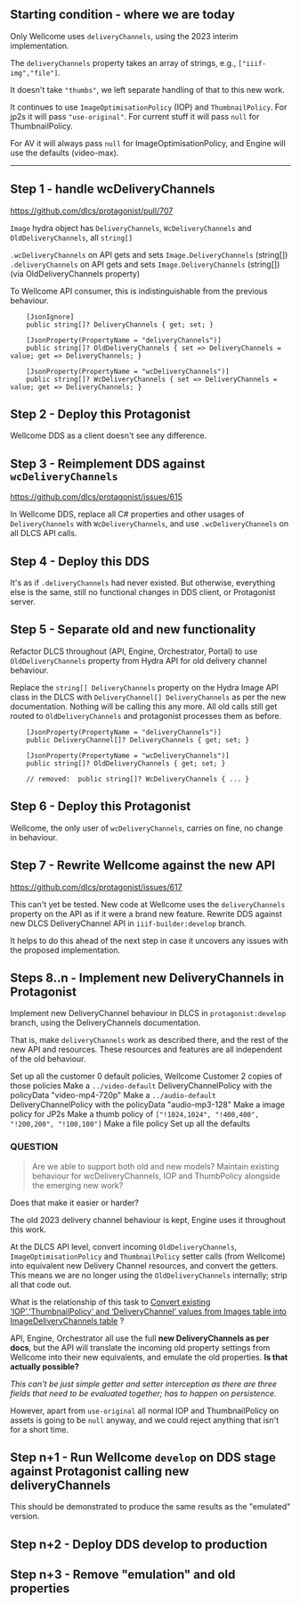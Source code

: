 ## Starting condition - where we are today

Only Wellcome uses `deliveryChannels`, using the 2023 interim implementation.

The `deliveryChannels` property takes an array of strings, e.g., `["iiif-img","file"]`.

It doesn't take `"thumbs"`, we left separate handling of that to this new work.

It continues to use `ImageOptimisationPolicy` (IOP) and `ThumbnailPolicy`. For jp2s it will pass `"use-original"`.
For current stuff it will pass `null` for ThumbnailPolicy.

For AV it will always pass `null` for ImageOptimisationPolicy, and Engine will use the defaults (video-max).

---


## Step 1 - handle wcDeliveryChannels

https://github.com/dlcs/protagonist/pull/707

`Image` hydra object has `DeliveryChannels`, `WcDeliveryChannels` and `OldDeliveryChannels`, all `string[]`

`.wcDeliveryChannels` on API gets and sets `Image.DeliveryChannels` (string[])
`.deliveryChannels`   on API gets and sets `Image.DeliveryChannels` (string[]) (via OldDeliveryChannels property)

To Wellcome API consumer, this is indistinguishable from the previous behaviour.

```
    [JsonIgnore]
    public string[]? DeliveryChannels { get; set; }

    [JsonProperty(PropertyName = "deliveryChannels")]
    public string[]? OldDeliveryChannels { set => DeliveryChannels = value; get => DeliveryChannels; }
    
    [JsonProperty(PropertyName = "wcDeliveryChannels")]
    public string[]? WcDeliveryChannels { set => DeliveryChannels = value; get => DeliveryChannels; }
```

## Step 2 - Deploy this Protagonist

Wellcome DDS as a client doesn't see any difference.


## Step 3 - Reimplement DDS against `wcDeliveryChannels`

https://github.com/dlcs/protagonist/issues/615

In Wellcome DDS, replace all C# properties and other usages of `DeliveryChannels` with `WcDeliveryChannels`, and use `.wcDeliveryChannels` on all DLCS API calls.


## Step 4 - Deploy this DDS

It's as if `.deliveryChannels` had never existed. But otherwise, everything else is the same, still no functional changes in DDS client, or Protagonist server.


## Step 5 - Separate old and new functionality 

Refactor DLCS throughout (API, Engine, Orchestrator, Portal) to use `OldDeliveryChannels` property from Hydra API for old delivery channel behaviour.

Replace the `string[] DeliveryChannels` property on the Hydra Image API class in the DLCS with `DeliveryChannel[] DeliveryChannels` as per the new documentation. Nothing will be calling this any more. All old calls still get routed to `OldDeliveryChannels` and protagonist processes them as before.


```
    [JsonProperty(PropertyName = "deliveryChannels")]
    public DeliveryChannel[]? DeliveryChannels { get; set; }

    [JsonProperty(PropertyName = "wcDeliveryChannels")]
    public string[]? OldDeliveryChannels { get; set; }
    
    // removed:  public string[]? WcDeliveryChannels { ... }
```

## Step 6 - Deploy this Protagonist

Wellcome, the only user of `wcDeliveryChannels`, carries on fine, no change in behaviour.


## Step 7 - Rewrite Wellcome against the new API

https://github.com/dlcs/protagonist/issues/617

This can't yet be tested. New code at Wellcome uses the `deliveryChannels` property on the API as if it were a brand new feature.
Rewrite DDS against new DLCS DeliveryChannel API in `iiif-builder:develop` branch.

It helps to do this ahead of the next step in case it uncovers any issues with the proposed implementation.


## Steps 8..n - Implement new DeliveryChannels in Protagonist

Implement new DeliveryChannel behaviour in DLCS in `protagonist:develop` branch, using the DeliveryChannels documentation.

That is, make `deliveryChannels` work as described there, and the rest of the new API and resources.
These resources and features are all independent of the old behaviour.

Set up all the customer 0 default policies, Wellcome Customer 2 copies of those policies
Make a `../video-default` DeliveryChannelPolicy with the policyData "video-mp4-720p"
Make a `../audio-default` DeliveryChannelPolicy with the policyData "audio-mp3-128"
Make a image policy for JP2s
Make a thumb policy of `["!1024,1024", "!400,400", "!200,200", "!100,100"]`
Make a file policy
Set up all the defaults

### QUESTION

> Are we able to support both old and new models? Maintain existing behaviour for wcDeliveryChannels, IOP and ThumbPolicy alongside the emerging new work?

Does that make it easier or harder?

The old 2023 delivery channel behaviour is kept, Engine uses it throughout this work.

At the DLCS API level, convert incoming `OldDeliveryChannels`, `ImageOptimisationPolicy` and `ThumbnailPolicy` setter calls (from Wellcome) into equivalent new Delivery Channel resources, and convert the getters. 
This means we are no longer using the `OldDeliveryChannels` internally; strip all that code out.

What is the relationship of this task to [Convert existing ‘IOP’,‘ThumbnailPolicy’ and ‘DeliveryChannel’ values from Images table into ImageDeliveryChannels table](https://github.com/dlcs/protagonist/issues/620) ?

API, Engine, Orchestrator all use the full **new DeliveryChannels as per docs**, but the API will translate the incoming old property settings from Wellcome into their new equivalents, and emulate the old properties. **Is that actually possible?**

_This can't be just simple getter and setter interception as there are three fields that need to be evaluated together; has to happen on persistence._

However, apart from `use-original` all normal IOP and ThumbnailPolicy on assets is going to be `null` anyway, and we could reject anything that isn't for a short time.


## Step n+1 - Run Wellcome `develop` on DDS stage against Protagonist calling new deliveryChannels 

This should be demonstrated to produce the same results as the "emulated" version.


## Step n+2 - Deploy DDS develop to production


## Step n+3 - Remove "emulation" and old properties


